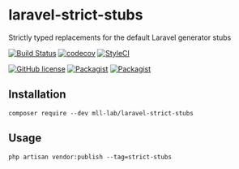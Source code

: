 # laravel-strict-stubs

Strictly typed replacements for the default Laravel generator stubs

[![Build Status](https://travis-ci.com/mll-lab/laravel-strict-stubs.svg?branch=master)](https://travis-ci.com/mll-lab/laravel-strict-stubs)
[![codecov](https://codecov.io/gh/mll-lab/laravel-strict-stubs/branch/master/graph/badge.svg)](https://codecov.io/gh/mll-lab/laravel-strict-stubs)
[![StyleCI](https://github.styleci.io/repos/332712264/shield?branch=master)](https://github.styleci.io/repos/332712264)

[![GitHub license](https://img.shields.io/github/license/mll-lab/laravel-strict-stubs.svg)](https://github.com/mll-lab/laravel-strict-stubs/blob/master/LICENSE)
[![Packagist](https://img.shields.io/packagist/v/mll-lab/laravel-strict-stubs.svg)](https://packagist.org/packages/mll-lab/laravel-strict-stubs)
[![Packagist](https://img.shields.io/packagist/dt/mll-lab/laravel-strict-stubs.svg)](https://packagist.org/packages/mll-lab/laravel-strict-stubs)

## Installation

    composer require --dev mll-lab/laravel-strict-stubs

## Usage

    php artisan vendor:publish --tag=strict-stubs
